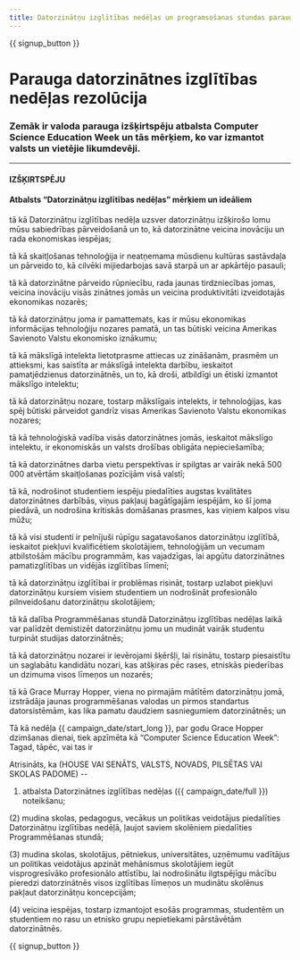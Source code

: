 ```yaml
---
title: Datorzinātņu izglītības nedēļas un programsošanas stundas parauga izšķirtspēja
---
```


{{ signup_button }}

# Parauga datorzinātnes izglītības nedēļas rezolūcija

### Zemāk ir valoda parauga izšķirtspēju atbalsta Computer Science Education Week un tās mērķiem, ko var izmantot valsts un vietējie likumdevēji.

* * *

#### **IZŠĶIRTSPĒJU**  


#### Atbalsts “Datorzinātņu izglītības nedēļas” mērķiem un ideāliem

tā kā Datorzinātņu izglītības nedēļa uzsver datorzinātņu izšķirošo lomu mūsu sabiedrības pārveidošanā un to, kā datorzinātne veicina inovāciju un rada ekonomiskas iespējas;

tā kā skaitļošanas tehnoloģija ir neatņemama mūsdienu kultūras sastāvdaļa un pārveido to, kā cilvēki mijiedarbojas savā starpā un ar apkārtējo pasauli;

tā kā datorzinātne pārveido rūpniecību, rada jaunas tirdzniecības jomas, veicina inovāciju visās zinātnes jomās un veicina produktivitāti izveidotajās ekonomikas nozarēs;

tā kā datorzinātņu joma ir pamattemats, kas ir mūsu ekonomikas informācijas tehnoloģiju nozares pamatā, un tas būtiski veicina Amerikas Savienoto Valstu ekonomisko iznākumu;

tā kā mākslīgā intelekta lietotprasme attiecas uz zināšanām, prasmēm un attieksmi, kas saistīta ar mākslīgā intelekta darbību, ieskaitot pamatjēdzienus datorzinātnēs, un to, kā droši, atbildīgi un ētiski izmantot mākslīgo intelektu;

tā kā datorzinātņu nozare, tostarp mākslīgais intelekts, ir tehnoloģijas, kas spēj būtiski pārveidot gandrīz visas Amerikas Savienoto Valstu ekonomikas nozares;

tā kā tehnoloģiskā vadība visās datorzinātnes jomās, ieskaitot mākslīgo intelektu, ir ekonomiskās un valsts drošības obligāta nepieciešamība;

tā kā datorzinātnes darba vietu perspektīvas ir spilgtas ar vairāk nekā 500 000 atvērtām skaitļošanas pozīcijām visā valstī;

tā kā, nodrošinot studentiem iespēju piedalīties augstas kvalitātes datorzinātnes darbībās, viņus pakļauj bagātīgajām iespējām, ko šī joma piedāvā, un nodrošina kritiskās domāšanas prasmes, kas viņiem kalpos visu mūžu;

tā kā visi studenti ir pelnījuši rūpīgu sagatavošanos datorzinātņu izglītībā, ieskaitot piekļuvi kvalificētiem skolotājiem, tehnoloģijām un vecumam atbilstošām mācību programmām, kas vajadzīgas, lai apgūtu datorzinātnes pamatizglītības un vidējās izglītības līmenī;

tā kā datorzinātņu izglītībai ir problēmas risināt, tostarp uzlabot piekļuvi datorzinātņu kursiem visiem studentiem un nodrošināt profesionālo pilnveidošanu datorzinātņu skolotājiem;

tā kā dalība Programmēšanas stundā Datorzinātņu izglītības nedēļas laikā var palīdzēt demistizēt datorzinātņu jomu un mudināt vairāk studentu turpināt studijas datorzinātnēs;

tā kā datorzinātņu nozarei ir ievērojami šķēršļi, lai risinātu, tostarp piesaistītu un saglabātu kandidātu nozari, kas atšķiras pēc rases, etniskās piederības un dzimuma visos līmeņos un nozarēs;

tā kā Grace Murray Hopper, viena no pirmajām mātītēm datorzinātņu jomā, izstrādāja jaunas programmēšanas valodas un pirmos standartus datorsistēmām, kas lika pamatu daudziem sasniegumiem datorzinātnēs; un

Tā kā nedēļa {{ campaign_date/start_long }}, par godu Grace Hopper dzimšanas dienai, tiek apzīmēta kā “Computer Science Education Week”: Tagad, tāpēc, vai tas ir <br />

Atrisināts, ka (HOUSE VAI SENĀTS, VALSTS, NOVADS, PILSĒTAS VAI SKOLAS PADOME) --

1) atbalsta Datorzinātnes izglītības nedēļas ({{ campaign_date/full }}) noteikšanu;

(2) mudina skolas, pedagogus, vecākus un politikas veidotājus piedalīties Datorzinātņu izglītības nedēļā, ļaujot saviem skolēniem piedalīties Programmēšanas stundā;

(3) mudina skolas, skolotājus, pētniekus, universitātes, uzņēmumu vadītājus un politikas veidotājus apzināt mehānismus skolotājiem iegūt visprogresīvāko profesionālo attīstību, lai nodrošinātu ilgtspējīgu mācību pieredzi datorzinātnēs visos izglītības līmeņos un mudinātu skolēnus pakļaut datorzinātņu koncepcijām;

(4) veicina iespējas, tostarp izmantojot esošās programmas, studentēm un studentiem no rasu un etnisko grupu nepietiekami pārstāvētām datorzinātnēs.

{{ signup_button }}